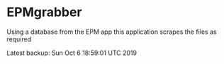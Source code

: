 # EPMgrabber
Using a database from the EPM app this application scrapes the files as required


Latest backup: Sun Oct 6 18:59:01 UTC 2019

